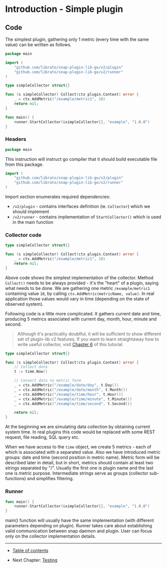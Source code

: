 # Introduction - Simple plugin

## Code

The simplest plugin, gathering only 1 metric (every time with the same value) can be written as follows.

```go
package main

import (
    "github.com/librato/snap-plugin-lib-go/v2/plugin"
    "github.com/librato/snap-plugin-lib-go/v2/runner"
)

type simpleCollector struct{}

func (s simpleCollector) Collect(ctx plugin.Context) error {
    _ = ctx.AddMetric("/example/metric1", 10)
    return nil;
}

func main() {
    runner.StartCollector(&simpleCollector{}, "example", "1.0.0")
}
```

### Headers

```go
package main
```

This instruction will instruct go compiler that it should build executable file from this package.

```go
import (
    "github.com/librato/snap-plugin-lib-go/v2/plugin"
    "github.com/librato/snap-plugin-lib-go/v2/runner"
)
```

Import section enumerates required dependencies:
- `/v2/plugin` - contains interfaces definition (ie. `Collector`) which we should implement
- `/v2/runner` - contains implementation of `StartCollector()` which is used in the main function

### Collector code

```go
type simpleCollector struct{}

func (s simpleCollector) Collect(ctx plugin.Context) error {
    _ = ctx.AddMetric("/example/metric1", 10)
    return nil;
}
```

Above code shows the simplest implementation of the collector.
Method `Collect()` needs to be always provided - it's the "heart" of a plugin, saying what needs to be done.
We are gathering one metric `/example/metric1` containing value `10`, by calling `ctx.AddMetric(metricName, value)`.
In real application those values would vary in time (depending on the state of observed system).

Following code is a little more complicated.
It gathers current date and time, producing 5 metrics associated with current day, month, hour, minute and second.

> Although it's practicality doubtful, it will be sufficient to show different set of plugin-lib v2 features.
> If you want to learn straightaway how to write useful collector, visit [Chapter 6](/tutorial/06-overview/README.md) of this tutorial. 

```go
type simpleCollector struct{}

func (s simpleCollector) Collect(ctx plugin.Context) error {
    // Collect data
    t := time.Now()

    // Convert data to metric form
    _ = ctx.AddMetric("/example/date/day", t.Day())
    _ = ctx.AddMetric("/example/date/month", t.Month())
    _ = ctx.AddMetric("/example/time/hour", t.Hour())
    _ = ctx.AddMetric("/example/time/minute", t.Minute())
    _ = ctx.AddMetric("/example/time/second", t.Second())

    return nil;
}
```

At the beginning we are simulating data collection by obtaining current system time. 
In real plugins this code would be replaced with some REST request, file reading, SQL query etc.

When we have access to the `time` object, we create 5 metrics - each of which is associated with a separated value.
Also we have introduced metric groups: date and time (second position in metric name).
Metric form will be described later in detail, but in short, metrics should contain at least two strings separated by "/". 
Usually the first one is plugin name and the last one is metric purpose.
Intermediate strings serve as groups (collector sub-functions) and simplifies filtering.

### Runner

```go
func main() {
    runner.StartCollector(&simpleCollector{}, "example", "1.0.0")
}
```

main() function will usually have the same implementation (with different parameters depending on plugin).
Runner takes care about establishing valid communication between snap daemon and plugin.
User can focus only on the collector implementation details.

----

* [Table of contents](/tutorial/README.md)
- Next Chapter: [Testing](/tutorial/02-testing/README.md)
